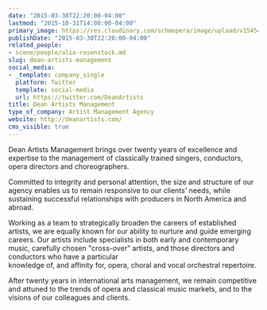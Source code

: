 ```yaml
---
date: "2015-03-30T22:20:00-04:00"
lastmod: "2015-10-31T14:08:00-04:00"
primary_image: https://res.cloudinary.com/schmopera/image/upload/v1545409169/media/webhook-uploads/1446314894138/Logo---DAM.jpg.jpg
publishDate: "2015-03-30T22:20:00-04:00"
related_people:
- scene/people/alia-rosenstock.md
slug: dean-artists-management
social_media:
- _template: company_single
  platform: Twitter
  template: social-media
  url: https://twitter.com/DeanArtists
title: Dean Artists Management
type_of_company: Artist Management Agency
website: http://deanartists.com/
cms_visible: true
---
```


<p>
	Dean Artists Management brings over twenty years of excellence and expertise to the management of classically trained singers, conductors, opera directors and choreographers.
</p>
<p>
	Committed to integrity and personal attention, the size and structure of our agency enables us to remain responsive to our clients' needs, while sustaining successful relationships with producers in North America and abroad.
</p>
<p>
	Working as a team to strategically broaden the careers of established artists, we are equally known for our ability to nurture and guide emerging careers. Our artists include specialists in both early and contemporary music, carefully chosen "cross-over" artists, and those directors and conductors who have a particular<br>
	knowledge of, and affinity for, opera, choral and vocal orchestral repertoire.
</p>
<p>
	After twenty years in international arts management, we remain competitive and attuned to the trends of opera and classical music markets, and to the visions of our colleagues and clients.
</p>
